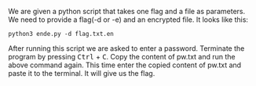 We are given a python script that takes one flag and a file as parameters. We need to provide a flag(-d or -e) and an encrypted file. It looks like this:

```python3 ende.py -d flag.txt.en```

After running this script we are asked to enter a password. Terminate the program by pressing <kbd>Ctrl</kbd> + <kbd>C</kbd>. Copy the content of pw.txt and run the above command again. This time enter the copied content of pw.txt and paste it to the terminal. It will give us the flag.

